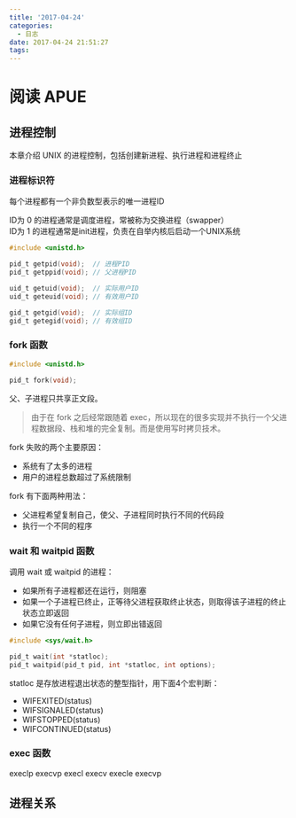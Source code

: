 ```yaml
---
title: '2017-04-24'
categories:
  - 日志
date: 2017-04-24 21:51:27
tags:
---
```


# 阅读 APUE

## 进程控制
本章介绍 UNIX 的进程控制，包括创建新进程、执行进程和进程终止

### 进程标识符
每个进程都有一个非负数型表示的唯一进程ID

ID为 0 的进程通常是调度进程，常被称为交换进程（swapper）  
ID为 1 的进程通常是init进程，负责在自举内核后启动一个UNIX系统  

<!--more-->

```c
#include <unistd.h>

pid_t getpid(void);  // 进程PID
pid_t getppid(void); // 父进程PID

uid_t getuid(void);  // 实际用户ID
uid_t geteuid(void); // 有效用户ID

gid_t getgid(void);  // 实际组ID
gid_t getegid(void); // 有效组ID
```
### fork 函数
```c
#include <unistd.h>

pid_t fork(void);
```
父、子进程只共享正文段。

> 由于在 fork 之后经常跟随着 exec，所以现在的很多实现并不执行一个父进程数据段、栈和堆的完全复制。而是使用写时拷贝技术。

fork 失败的两个主要原因：
- 系统有了太多的进程
- 用户的进程总数超过了系统限制

fork 有下面两种用法：
- 父进程希望复制自己，使父、子进程同时执行不同的代码段
- 执行一个不同的程序

### wait 和 waitpid 函数

调用 wait 或 waitpid 的进程：
- 如果所有子进程都还在运行，则阻塞
- 如果一个子进程已终止，正等待父进程获取终止状态，则取得该子进程的终止状态立即返回
- 如果它没有任何子进程，则立即出错返回

```c
#include <sys/wait.h>

pid_t wait(int *statloc);
pid_t waitpid(pid_t pid, int *statloc, int options);
```

statloc 是存放进程退出状态的整型指针，用下面4个宏判断：
- WIFEXITED(status)
- WIFSIGNALED(status)
- WIFSTOPPED(status)
- WIFCONTINUED(status)


### exec 函数

execlp
execvp
execl
execv
execle
execvp

## 进程关系
